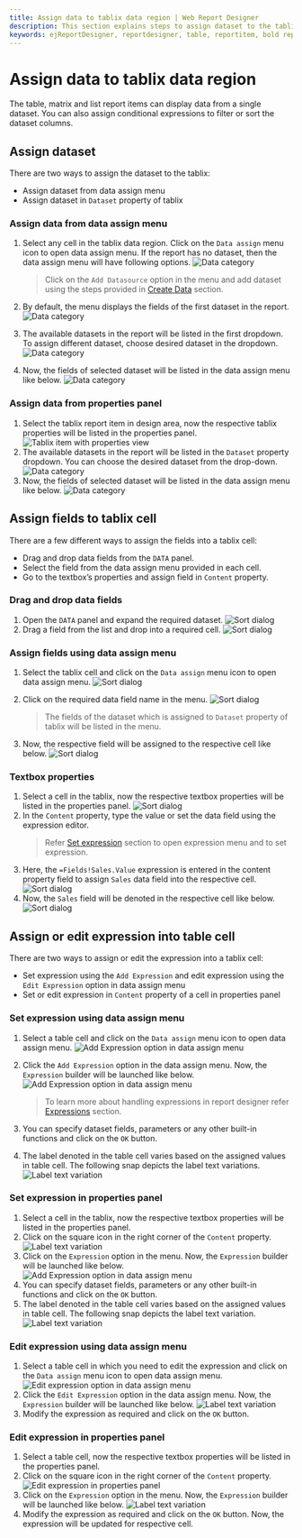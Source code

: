 ```yaml
---
title: Assign data to tablix data region | Web Report Designer
description: This section explains steps to assign dataset to the tablix data region to display data from the dataset in the tablix data region in Web Report Designer.
keywords: ejReportDesigner, reportdesigner, table, reportitem, bold reports, documentation, help, ej, user guide, demo, samples, bold reports, bold reporting
---
```


# Assign data to tablix data region

The table, matrix and list report items can display data from a single dataset. You can also assign conditional expressions to filter or sort the dataset columns.

## Assign dataset

There are two ways to assign the dataset to the tablix:

* Assign dataset from data assign menu
* Assign dataset in `Dataset` property of tablix

### Assign data from data assign menu

1. Select any cell in the tablix data region. Click on the `Data assign` menu icon to open data assign menu. If the report has no dataset, then the data assign menu will have following options.
![Data category](/static/assets/on-premise/images/report-designer/report-items/tablix/data-assign-menu-without-dataset.png)

   > Click on the `Add Datasource` option in the menu and add dataset using the steps provided in [Create Data](./../../../manage-data/dataset/create-an-embedded-dataset/) section.
2. By default, the menu displays the fields of the first dataset in the report.
![Data category](/static/assets/on-premise/images/report-designer/report-items/tablix/open-menu-to-choose-dataset.png)
3. The available datasets in the report will be listed in the first dropdown. To assign different dataset, choose desired dataset in the dropdown.
![Data category](/static/assets/on-premise/images/report-designer/report-items/tablix/dataset-drop-down-view-in-menu.png)
4. Now, the fields of selected dataset will be listed in the data assign menu like below.
![Data category](/static/assets/on-premise/images/report-designer/report-items/tablix/assign-desired-dataset-using-dropdown-in-menu.png)

### Assign data from properties panel

1. Select the tablix report item in design area, now the respective tablix properties will be listed in the properties panel.
![Tablix item with properties view](/static/assets/on-premise/images/report-designer/report-items/tablix/table-item-with-properties-view.png)
2. The available datasets in the report will be listed in the `Dataset` property dropdown. You can choose the desired dataset from the drop-down.
![Data category](/static/assets/on-premise/images/report-designer/report-items/tablix/assign-dataset-in-properties-panel.png)
3. Now, the fields of selected dataset will be listed in the data assign menu like below.
![Data category](/static/assets/on-premise/images/report-designer/report-items/tablix/fields-listed-in-data-assign-menu.png)

## Assign fields to tablix cell

There are a few different ways to assign the fields into a tablix cell:

* Drag and drop data fields from the `DATA` panel.
* Select the field from the data assign menu provided in each cell.
* Go to the textbox’s properties and assign field in `Content` property.

### Drag and drop data fields

1. Open the `DATA` panel and expand the required dataset.
![Sort dialog](/static/assets/on-premise/images/report-designer/report-items/tablix/data-list-view.png)
2. Drag a field from the list and drop into a required cell.
![Sort dialog](/static/assets/on-premise/images/report-designer/report-items/tablix/drag-and-drop-field-into-cell.png)

### Assign fields using data assign menu

1. Select the tablix cell and click on the `Data assign` menu icon to open data assign menu.
![Sort dialog](/static/assets/on-premise/images/report-designer/report-items/tablix/data-assign-menu-icon.png)
2. Click on the required data field name in the menu.
![Sort dialog](/static/assets/on-premise/images/report-designer/report-items/tablix/open-data-assign-menu.png)

   > The fields of the dataset which is assigned to `Dataset` property of tablix will be listed in the menu.
3. Now, the respective field will be assigned to the respective cell like below.
![Sort dialog](/static/assets/on-premise/images/report-designer/report-items/tablix/assign-field-in-table-cell-output.png)

### Textbox properties

1. Select a cell in the tablix, now the respective textbox properties will be listed in the properties panel.
![Sort dialog](/static/assets/on-premise/images/report-designer/report-items/tablix/selected-cell-properties.png)
2. In the `Content` property, type the value or set the data field using the expression editor.
   > Refer [Set expression](./../../../compose-report/properties-panel/#set-expression) section to open expression menu and to set expression.
3. Here, the `=Fields!Sales.Value` expression is entered in the content property field to assign `Sales` data field into the respective cell.
![Sort dialog](/static/assets/on-premise/images/report-designer/report-items/tablix/enter-field-value-in-content-property.png)
4. Now, the `Sales` field will be denoted in the respective cell like below.
![Sort dialog](/static/assets/on-premise/images/report-designer/report-items/tablix/assign-field-in-content-property-output.png)

## Assign or edit expression into table cell

There are two ways to assign or edit the expression into a tablix cell:

* Set expression using the `Add Expression` and edit expression using the `Edit Expression` option in data assign menu
* Set or edit expression in `Content` property of a cell in properties panel

### Set expression using data assign menu

1. Select a table cell and click on the `Data assign` menu icon to open data assign menu.
![Add Expression option in data assign menu](/static/assets/on-premise/images/report-designer/report-items/tablix/add-expression-option-data-assign-menu.png)
2. Click the `Add Expression` option in the data assign menu. Now, the `Expression` builder will be launched like below.
![Add Expression option in data assign menu](/static/assets/on-premise/images/report-designer/report-items/tablix/expression-builder-for-add-expression-menu.png)

   > To learn more about handling expressions in report designer refer [Expressions](./../../../compose-report/expressions/) section.
3. You can specify dataset fields, parameters or any other built-in functions and click on the `OK` button.
4. The label denoted in the table cell varies based on the assigned values in table cell. The following snap depicts the label text variations.
![Label text variation](/static/assets/on-premise/images/report-designer/report-items/tablix/text-representation-in-cell.png)

### Set expression in properties panel

1. Select a cell in the tablix, now the respective textbox properties will be listed in the properties panel.
2. Click on the square icon in the right corner of the `Content` property.
![Label text variation](/static/assets/on-premise/images/report-designer/report-items/tablix/open-expression-menu-for-content-property.png)
3. Click on the `Expression` option in the menu. Now, the `Expression` builder will be launched like below.
![Add Expression option in data assign menu](/static/assets/on-premise/images/report-designer/report-items/tablix/expression-builder-for-add-expression-menu.png)
4. You can specify dataset fields, parameters or any other built-in functions and click on the `OK` button.
5. The label denoted in the table cell varies based on the assigned values in table cell. The following snap depicts the label text variation.
![Label text variation](/static/assets/on-premise/images/report-designer/report-items/tablix/text-representation-in-cell.png)

### Edit expression using data assign menu

1. Select a table cell in which you need to edit the expression and click on the `Data assign` menu icon to open data assign menu.
![Edit expression option in data assign menu](/static/assets/on-premise/images/report-designer/report-items/tablix/edit-expression-option-in-data-assign-menu.png)
2. Click the `Edit Expression` option in the data assign menu. Now, the `Expression` builder will be launched like below.
![Label text variation](/static/assets/on-premise/images/report-designer/report-items/tablix/edit-expression-in-expression-builder.png)
3. Modify the expression as required and click on the `OK` button.

### Edit expression in properties panel

1. Select a table cell, now the respective textbox properties will be listed in the properties panel.
2. Click on the square icon in the right corner of the `Content` property.
![Edit expression in properties panel](/static/assets/on-premise/images/report-designer/report-items/tablix/edit-expression-option-in-properties-panel.png)
3. Click on the `Expression` option in the menu. Now, the `Expression` builder will be launched like below.
![Label text variation](/static/assets/on-premise/images/report-designer/report-items/tablix/edit-expression-in-expression-builder.png)
4. Modify the expression as required and click on the `OK` button. Now, the expression will be updated for respective cell.
